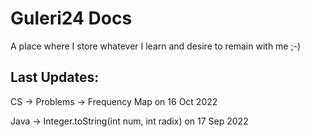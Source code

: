 # Guleri24 Docs

 A place where I store whatever I learn and desire to remain with me ;-)

 ## Last Updates:
 
 CS -> Problems -> Frequency Map on 16 Oct 2022

 Java -> Integer.toString(int num, int radix) on 17 Sep 2022

